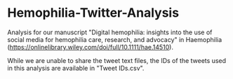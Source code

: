 # Hemophilia-Twitter-Analysis

Analysis for our manuscript "Digital hemophilia: insights into the use of social media for hemophilia care, research, and advocacy" in Haemophilia (https://onlinelibrary.wiley.com/doi/full/10.1111/hae.14510).

While we are unable to share the tweet text files, the IDs of the tweets used in this analysis are available in "Tweet IDs.csv".
